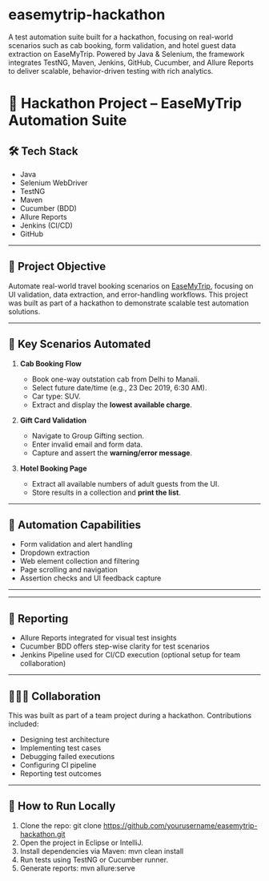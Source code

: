 # easemytrip-hackathon
A test automation suite built for a hackathon, focusing on real-world scenarios such as cab booking, form validation, and hotel guest data extraction on EaseMyTrip. Powered by Java &amp; Selenium, the framework integrates TestNG, Maven, Jenkins, GitHub, Cucumber, and Allure Reports to deliver scalable, behavior-driven testing with rich analytics.

# 📘 Hackathon Project – EaseMyTrip Automation Suite

## 🛠️ Tech Stack
- Java
- Selenium WebDriver
- TestNG
- Maven
- Cucumber (BDD)
- Allure Reports
- Jenkins (CI/CD)
- GitHub

---

## 🎯 Project Objective

Automate real-world travel booking scenarios on [EaseMyTrip](https://www.easemytrip.com), focusing on UI validation, data extraction, and error-handling workflows. This project was built as part of a hackathon to demonstrate scalable test automation solutions.

---

## 🚗 Key Scenarios Automated

1. **Cab Booking Flow**
   - Book one-way outstation cab from Delhi to Manali.
   - Select future date/time (e.g., 23 Dec 2019, 6:30 AM).
   - Car type: SUV.
   - Extract and display the **lowest available charge**.

2. **Gift Card Validation**
   - Navigate to Group Gifting section.
   - Enter invalid email and form data.
   - Capture and assert the **warning/error message**.

3. **Hotel Booking Page**
   - Extract all available numbers of adult guests from the UI.
   - Store results in a collection and **print the list**.

---

## 🧪 Automation Capabilities

- Form validation and alert handling  
- Dropdown extraction  
- Web element collection and filtering  
- Page scrolling and navigation  
- Assertion checks and UI feedback capture  

---


---

## 📸 Reporting

- Allure Reports integrated for visual test insights  
- Cucumber BDD offers step-wise clarity for test scenarios  
- Jenkins Pipeline used for CI/CD execution (optional setup for team collaboration)

---

## 🧑‍🤝‍🧑 Collaboration

This was built as part of a team project during a hackathon. Contributions included:
- Designing test architecture  
- Implementing test cases  
- Debugging failed executions  
- Configuring CI pipeline  
- Reporting test outcomes  

---

## 🚀 How to Run Locally

1. Clone the repo: git clone https://github.com/yourusername/easemytrip-hackathon.git
2. Open the project in Eclipse or IntelliJ.
3. Install dependencies via Maven: mvn clean install
4. Run tests using TestNG or Cucumber runner.
5. Generate reports: mvn allure:serve
   


